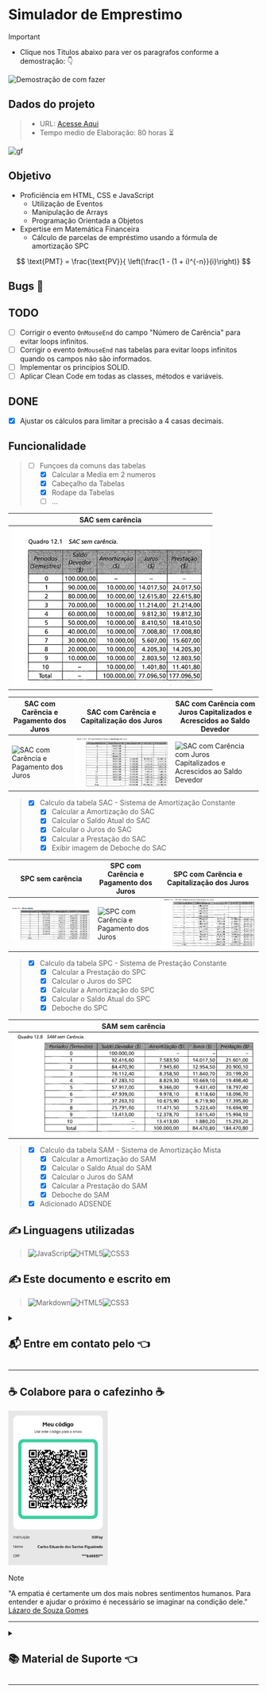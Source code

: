 # Simulador de Emprestimo

> [!IMPORTANT]
>
> - Clique nos Titulos abaixo para ver os paragrafos conforme a demostração: :point_down:
> <img src="/.gitbook/assets/demostracao.gif" alt="Demostração de com fazer">

## Dados do projeto

> - URL: [Acesse Aqui](https://simulador-de-emprestimo-two.vercel.app/)
> - Tempo medio de Elaboração: 80 horas :hourglass_flowing_sand:

<img src = "https://github.com/carloseduardonit/simulador-de-emprestimo/blob/master/image/884malT%20-%20Imgur.gif" width ="700" alt ="gf"/>

## Objetivo

- Proficiência em HTML, CSS e JavaScript
  - Utilização de Eventos
  - Manipulação de Arrays
  - Programação Orientada a Objetos
- Expertise em Matemática Financeira
  - Cálculo de parcelas de empréstimo usando a fórmula de amortização SPC

$$ \text{PMT} = \frac{\text{PV}}{ \left(\frac{1 - (1 + i)^{-n}}{i}\right)}
$$

## Bugs :lady_beetle:

## TODO

- [ ] Corrigir o evento `OnMouseEnd` do campo "Número de Carência" para evitar loops infinitos.
- [ ] Corrigir o evento `OnMouseEnd` nas tabelas para evitar loops infinitos quando os campos não são informados.
- [ ] Implementar os princípios SOLID.
- [ ] Aplicar Clean Code em todas as classes, métodos e variáveis.

## DONE

- [x] Ajustar os cálculos para limitar a precisão a 4 casas decimais.

## Funcionalidade

> - [ ] Funçoes da comuns das tabelas
>   - [X] Calcular a Media em 2 numeros
>   - [X] Cabeçalho da Tabelas
>   - [X] Rodape da Tabelas
>   - [ ] ...

|SAC sem carência|
|--|
|![Sac se Carenca](https://github.com/carloseduardonit/simulador-de-emprestimo/blob/master/image/SAC/SAC%20sem%20Carencia.png)|

|SAC com Carência  e Pagamento dos Juros|SAC com Carência  e Capitalização dos Juros|SAC com Carência com Juros Capitalizados e Acrescidos ao Saldo Devedor|
|--|--|--|
|![SAC com Carência e Pagamento dos Juros](https://github.com/carloseduardonit/simulador-de-emprestimo/blob/master/image/SAC/SAC%20com%20Car%C3%AAncia%204%20meses%20e%20Pagamento%20dos%20Juros.png)|![SAC com Carência e Capitalização dos Juros](https://github.com/carloseduardonit/simulador-de-emprestimo/blob/ad0284b57a68640fcdc9b73c3dd54fe57bbbad7e/image/SAC/SAC%20com%20Car%C3%AAncia%204%20meses%20e%20Capitaliza%C3%A7%C3%A3o%20dos%20Juros.png)|![SAC com Carência com Juros Capitalizados e Acrescidos ao Saldo Devedor](https://github.com/carloseduardonit/simulador-de-emprestimo/blob/ad0284b57a68640fcdc9b73c3dd54fe57bbbad7e/image/SAC/SAC%20com%20Car%C3%AAncia%204%20meses%20com%20Juros%20Capitalizados%20e%20Acrescidos%20ao%20Saldo%20Devedor.png)|

> - [X] Calculo da tabela SAC - Sistema de Amortização Constante
>   - [x] Calcular a Amortização do SAC
>   - [x] Calcular o Saldo Atual do SAC
>   - [x] Calcular o Juros do SAC
>   - [x] Calcular a Prestação do SAC
>   - [X] Exibir imagem de Deboche do SAC

|SPC sem carência|SPC com Carência e Pagamento dos Juros|SPC com Carência e Capitalização dos Juros|
|--|--|--|
|![SPC sem carência](https://github.com/carloseduardonit/simulador-de-emprestimo/blob/ad0284b57a68640fcdc9b73c3dd54fe57bbbad7e/image/SPC/SPC%20sem%20car%C3%AAncia.png)|![SPC com Carência e Pagamento dos Juros](https://github.com/carloseduardonit/simulador-de-emprestimo/blob/ad0284b57a68640fcdc9b73c3dd54fe57bbbad7e/image/SPC/SPC%20com%20Car%C3%AAncia%204%20meses%20e%20Pagamento%20dos%20Juros.png)|![SPC com Carência e Capitalização dos Juros](https://github.com/carloseduardonit/simulador-de-emprestimo/blob/ad0284b57a68640fcdc9b73c3dd54fe57bbbad7e/image/SPC/SPC%20com%20Car%C3%AAncia%204%20meses%20e%20Capitaliza%C3%A7%C3%A3o%20dos%20Juros.png)|

> - [X] Calculo da tabela SPC - Sistema de Prestação Constante
>   - [X] Calcular a Prestação do SPC
>   - [x] Calcular o Juros do SPC
>   - [X] Calcular a Amortização do SPC
>   - [x] Calcular o Saldo Atual do SPC
>   - [X] Deboche do SPC

|SAM sem carência|
|--|
|![SAM sem carência](https://github.com/carloseduardonit/simulador-de-emprestimo/blob/afecb71486ed0aa78f822cfe2d72fabd283dd878/image/SAM/SAM%20sem%20carencia.png)|

> - [x] Calculo da tabela SAM - Sistema de Amortização Mista
>   - [x] Calcular a Amortização do SAM
>   - [x] Calcular o Saldo Atual do SAM
>   - [x] Calcular o Juros do SAM
>   - [x] Calcular a Prestação do SAM
>   - [X] Deboche do SAM
> - [x] Adicionado ADSENDE

## :writing_hand: Linguagens utilizadas

>![JavaScript](https://img.shields.io/badge/JavaScript-F7DF1E?style=for-the-badge&logo=javascript&logoColor=black)![HTML5](https://img.shields.io/badge/HTML5-E34F26?style=for-the-badge&logo=html5&logoColor=white)![CSS3](https://img.shields.io/badge/CSS3-1572B6?style=for-the-badge&logo=css3&logoColor=white)

## :writing_hand:  Este documento e escrito em

> ![Markdown](https://img.shields.io/badge/Markdown-000?style=for-the-badge&logo=markdown)![HTML5](https://img.shields.io/badge/HTML5-E34F26?style=for-the-badge&logo=html5&logoColor=white)![CSS3](https://img.shields.io/badge/CSS3-1572B6?style=for-the-badge&logo=css3&logoColor=white)

<details>

<summary>

## 📬 Entre em contato pelo :point_left:

</summary>

> [![Telegram](https://img.shields.io/badge/Telegram-000?style=for-the-badge&logo=telegram&logoColor=2CA5E0)](https://t.me/Carlaol) [![WhatsApp](https://img.shields.io/badge/WhatsApp-25D366?style=for-the-badge&logo=whatsapp&logoColor=white)](https://api.whatsapp.com/send?1=pt_BR&phone=5521985745077) [![Gmail](https://img.shields.io/badge/Gmail-333333?style=for-the-badge&logo=gmail&logoColor=red)](mailto:carlostecnico@mail.com) [![X](https://img.shields.io/badge/X-000?style=for-the-badge&logo=x)](https://x.com/Carlao_Me_Ajuda) [![Instagram](https://img.shields.io/badge/-Instagram-%23E4405F?style=for-the-badge&logo=instagram&logoColor=white)](https://www.instagram.com/carlao.me.ajuda/) [![LinkedIn](https://img.shields.io/badge/LinkedIn-0077B5?style=for-the-badge&logo=linkedin&logoColor=white)](https://www.linkedin.com/in/carlos-eduardo-dos-s-figueiredo/)  [![GitHub](https://img.shields.io/badge/GitHub-100000?style=for-the-badge&logo=github&logoColor=white)](https://github.com/carloseduardonit/) [![Discord](https://img.shields.io/badge/Discord-7289DA?style=for-the-badge&logo=discord&logoColor=white)](https://discord.com/channels/@carloseduardonit/) ![Slack](https://img.shields.io/badge/Slack-4A154B?style=for-the-badge&logo=slack&logoColor=white)

</details>

---

## :coffee: Colabore para o cafezinho :coffee:

<img  src ="https://github.com/carloseduardonit/conector-do-carlos/blob/bbacf217c11df84b7826304709271bf0d854d1ee/Qr%20PIX.jpg" width="200"/>

> [!NOTE]
> "A empatia é certamente um dos mais nobres sentimentos humanos.
> Para entender e ajudar o próximo é necessário se imaginar na condição dele."
[Lázaro de Souza Gomes](https://www.pensador.com/autor/lazaro_de_souza_gomes/)

---

<details>

<summary>

## :books: Material de Suporte :point_left:

</summary>

- [Sites Icons8](https://icons8.com.br/)
- [Iconografia](https://github.com/ikatyang/emoji-cheat-sheet/tree/master?tab=readme-ov-file#activities)
- [Badges Basico](https://github.com/digitalinnovationone/dio-lab-open-source/blob/main/utils/badges/badges.md)
- [Badges Avançado](https://github.com/Ileriayo/markdown-badges?tab=readme-ov-file#markdown-badges)
- [Badges Avançado 1](https://home.aveek.io/GitHub-Profile-Badges/)
- [Cards](https://github.com/digitalinnovationone/dio-lab-open-source/blob/main/utils/cards/github-stats.md)
- [Sintaxe básica de gravação e formatação no GitHub](https://docs.github.com/pt/get-started/writing-on-github/getting-started-with-writing-and-formatting-on-github/basic-writing-and-formatting-syntax)
- [Trabalhar com formatação avançadano GitHub](https://docs.github.com/pt/get-started/writing-on-github/working-with-advanced-formatting)

</details>

---
